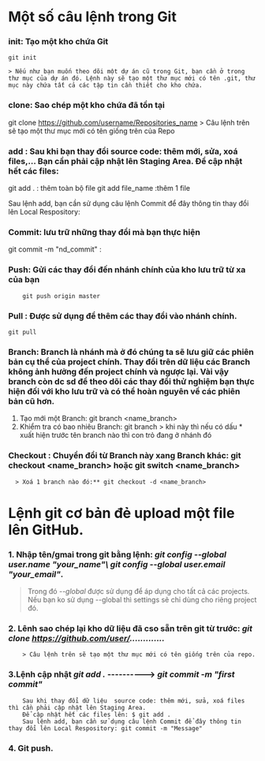 # Một số câu lệnh trong Git
  
  ### init: Tạo một kho chứa Git
    git init

    > Nếu như bạn muốn theo dõi một dự án cũ trong Git, bạn cần ở trong thư mục của dự án đó. Lệnh này sẽ tạo một thư mục mới có tên .git, thư mục này chứa tất cả các tập tin cần thiết cho kho chứa.
  
  ### clone: Sao chép một kho chứa đã tồn tại 
  git clone https://github.com/username/Repositories_name
    > Câu lệnh trên sẽ tạo một thư mục mới có tên giống trên của Repo

  ### add : Sau khi bạn thay đổi source code: thêm mới, sửa, xoá files,… Bạn cần phải cập nhật lên Staging Area. Để cập nhật hết các files:
   git add . : thêm toàn bộ file
   git add file_name :thêm 1 file

   Sau lệnh add, bạn cần sử dụng câu lệnh Commit để đây thông tin thay đổi lên Local Respository:

   ### Commit: lưu trữ những thay đổi mà bạn thực hiện
   git commit -m "nd_commit" :

   ### Push: Gửi các thay đổi đến nhánh chính của kho lưu trữ từ xa của bạn
        git push origin master 
    
  ### Pull : Được sử dụng để thêm các thay đổi vào nhánh chính.
    git pull 
  
  ### Branch:  Branch là nhánh mà ở đó chúng ta sẽ lưu giữ các phiên bản cụ thể của project chính. Thay đổi trên dữ liệu các Branch không ảnh hưởng đến project chính và ngược lại. Vài vậy branch còn dc sd để theo dõi các thay đổi thử nghiệm bạn thực hiện đối với kho lưu trữ và có thể hoàn nguyên về các phiên bản cũ hơn.
  1. Tạo mới một Branch: git branch <name_branch> 
  2. Khiểm tra có bao nhiêu Branch: git branch 
    > khi này thì nếu có dấu * xuất hiện trước tên branch nào thì con trỏ đang ở nhánh đó
  ### Checkout : Chuyển đổi từ Branch này xang Branch khác: git checkout <name_branch> hoặc git switch <name_branch>  
      > Xoá 1 branch nào đó:** git checkout -d <name_branch>
   
  


# Lệnh git cơ bản đẻ upload một file lên GitHub.



### 1. Nhập tên/gmai trong git bằng lệnh: *git config --global user.name "your_name"\ git config --global user.email "your_email"*.
  > Trong đó *--global* được sử dụng để áp dụng cho tất cả các projects. Nếu bạn ko sử dụng --global thì settings sẽ chỉ dùng cho riêng project đó.
  
  ### 2. Lênh sao chép lại kho dữ liệu đã cso sẵn trên git từ trước: *git clone https://github.com/user/.............*
        > Câu lệnh trên sẽ tạo một thư mục mới có tên giống trên của repo.
  
  ### 3.Lệnh cập nhật *git add .*  ----------> *git commit -m "first commit"*  
        Sau khi thay đổi dữ liệu  source code: thêm mới, sửa, xoá files thì cần phải cập nhật lên Staging Area.
        Để cập nhật hết các files lên: $ git add .      
        Sau lệnh add, bạn cần sử dụng câu lệnh Commit để đây thông tin thay đổi lên Local Respository: git commit -m "Message"
  
  ### 4. Git push.
  
  
         
  
  
 
  
  
  
  
  
